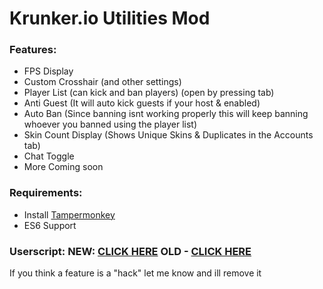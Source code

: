 # Krunker.io Utilities Mod

### Features:
- FPS Display
- Custom Crosshair (and other settings)
- Player List (can kick and ban players) (open by pressing tab)
- Anti Guest (It will auto kick guests if your host & enabled)
- Auto Ban (Since banning isnt working properly this will keep banning whoever you banned using the player list) 
- Skin Count Display (Shows Unique Skins & Duplicates in the Accounts tab)
- Chat Toggle
- More Coming soon


### Requirements:
- Install [Tampermonkey](https://chrome.google.com/webstore/detail/tampermonkey/dhdgffkkebhmkfjojejmpbldmpobfkfo?hl=en)
- ES6 Support
### Userscript: NEW: [CLICK HERE](https://raw.githubusercontent.com/Tehchy/Krunker.io-Utilities/master/lite.user.js) OLD - [CLICK HERE](https://raw.githubusercontent.com/Tehchy/Krunker.io-Utilities/master/userscript.user.js)

If you think a feature is a "hack" let me know and ill remove it